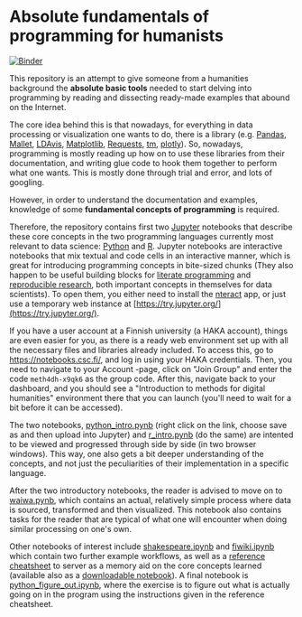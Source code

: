# Absolute fundamentals of programming for humanists

[![Binder](https://mybinder.org/badge.svg)](https://mybinder.org/v2/gh/jiemakel/dhintro/master)

This repository is an attempt to give someone from a humanities background the **absolute basic tools** needed to start delving into programming by reading and dissecting ready-made examples that abound on the Internet.

The core idea behind this is that nowadays, for everything in data processing or visualization one wants to do, there is a library (e.g. [Pandas](http://pandas.pydata.org/), [Mallet](http://mallet.cs.umass.edu/), [LDAvis](https://cran.r-project.org/web/packages/LDAvis/README.html), [Matplotlib](http://matplotlib.org/), [Requests](http://docs.python-requests.org/en/latest/), [tm](https://cran.r-project.org/web/packages/tm/index.html), [plotly](https://plot.ly/)). So, nowadays, programming is mostly reading up how on to use these libraries from their documentation, and writing glue code to hook them together to perform what one wants. This is mostly done through trial and error, and lots of googling.

However, in order to understand the documentation and examples, knowledge of some **fundamental concepts of programming** is required.

Therefore, the repository contains first two [Jupyter](http://jupyter.org/) notebooks that describe these core concepts in the two programming languages currently most relevant to data science: [Python](http://python.org/) and [R](https://www.r-project.org/). Jupyter notebooks are interactive notebooks that mix textual and code cells in an interactive manner, which is great for introducing programming concepts in bite-sized chunks (They also happen to be useful building blocks for [literate programming](https://en.wikipedia.org/wiki/Literate_programming) and [reproducible research](https://ropensci.org/blog/2014/06/09/reproducibility/), both important concepts in themselves for data scientists). To open them, you either need to install the [nteract](https://nteract.io/) app, or just use a temporary web instance at [https://try.jupyter.org/](https://try.jupyter.org/). 

If you have a user account at a Finnish university (a HAKA account), things are even easier for you, as there is a ready web environment set up with all the necessary files and libraries already included. To access this, go to https://notebooks.csc.fi/, and log in using your HAKA credentials. Then, you need to navigate to your Account -page, click on "Join Group" and enter the code `meth4dh-x9qk6` as the group code. After this, navigate back to your dashboard, and you should see a "Introduction to methods for digital humanities" environment there that you can launch (you'll need to wait for a bit before it can be accessed).

The two notebooks, [python_intro.pynb](https://raw.githubusercontent.com/jiemakel/dhintro/master/python_intro.ipynb) (right click on the link, choose save as and then upload into Jupyter) and [r_intro.pynb](https://raw.githubusercontent.com/jiemakel/dhintro/master/r_intro.ipynb) (do the same) are intented to be viewed and progressed through side by side (in two browser windows). This way, one also gets a bit deeper understanding of the concepts, and not just the peculiarities of their implementation in a specific language.

After the two introductory notebooks, the reader is advised to move on to [waiwa.pynb](https://raw.githubusercontent.com/jiemakel/dhintro/master/waiwa.ipynb), which contains an actual, relatively simple process where data is sourced, transformed and then visualized. This notebook also contains tasks for the reader that are typical of what one will encounter when doing similar processing on one's own.

Other notebooks of interest include [shakespeare.ipynb](https://raw.githubusercontent.com/jiemakel/dhintro/master/shakespeare.ipynb) and [fiwiki.ipynb](https://raw.githubusercontent.com/jiemakel/dhintro/master/fiwiki.ipynb) which contain two further example workflows, as well as a [reference cheatsheet](programming_cheatsheet.ipynb) to server as a memory aid on the core concepts learned (available also as a [downloadable notebook](https://raw.githubusercontent.com/jiemakel/dhintro/master/programming_cheatsheet.ipynb)). A final notebook is [python_figure_out.ipynb](https://raw.githubusercontent.com/jiemakel/dhintro/master/python_figure_out.ipynb), where the exercise is to figure out what is actually going on in the program using the instructions given in the reference cheatsheet.
